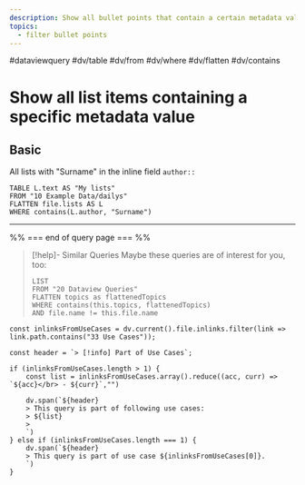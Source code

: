 ```yaml
---
description: Show all bullet points that contain a certain metadata value
topics:
  - filter bullet points
---
```

#dataviewquery
#dv/table #dv/from #dv/where #dv/flatten #dv/contains 

# Show all list items containing a specific metadata value

## Basic

All lists with "Surname" in the inline field `author::`

```dataview
TABLE L.text AS "My lists"
FROM "10 Example Data/dailys"
FLATTEN file.lists AS L
WHERE contains(L.author, "Surname")
```

---
%% === end of query page === %%
> [!help]- Similar Queries
> Maybe these queries are of interest for you, too:
> ```dataview
> LIST
> FROM "20 Dataview Queries"
> FLATTEN topics as flattenedTopics
> WHERE contains(this.topics, flattenedTopics)
> AND file.name != this.file.name
> ```

```dataviewjs
const inlinksFromUseCases = dv.current().file.inlinks.filter(link => link.path.contains("33 Use Cases"));

const header = `> [!info] Part of Use Cases`;

if (inlinksFromUseCases.length > 1) {
	const list = inlinksFromUseCases.array().reduce((acc, curr) => `${acc}</br> - ${curr}`,"")

	dv.span(`${header}
    > This query is part of following use cases:
    > ${list}
    > 
	`)
} else if (inlinksFromUseCases.length === 1) {
	dv.span(`${header}
    > This query is part of use case ${inlinksFromUseCases[0]}.
	`)
}
```
